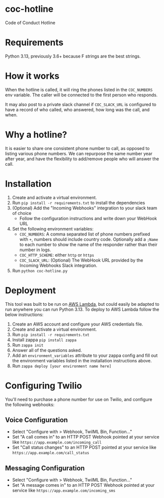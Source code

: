 # coc-hotline
Code of Conduct Hotline

# Requirements
Python 3.13, previously 3.6+ because F strings are the best strings.

# How it works
When the hotline is called, it will ring the phones listed in the `COC_NUMBERS` env variable.
The caller will be connected to the first person who responds.

It may also post to a private slack channel if `COC_SLACK_URL` is configured
to have a record of who called, who answered, how long was the call, and when.

# Why a hotline?
It is easier to share one consistent phone number to call, as opposed to listing
various phone numbers. We can repurpose the same number year after year,
and have the flexibility to add/remove people who will answer the call.

# Installation
1. Create and activate a virtual environment.
2. Run `pip install -r requirements.txt` to install the dependencies
3. (Optional) Add the "Incoming Webhooks" integration to your slack team of choice
    * Follow the configuration instructions and write down your WebHook URL
4. Set the following environment variables:
    * `COC_NUMBERS`: A comma separated list of phone numbers prefixed with `+`, numbers should include country code. Optionally add a `;Name` to each number to show the name of the responder rather than their number in logs.
    * `COC_HTTP_SCHEME`: either `http` or `https`
    * `COC_SLACK_URL`: (Optional) The WebHook URL provided by the Incoming Webhooks Slack integration.
5. Run `python coc-hotline.py`

# Deployment

This tool was built to be run on [AWS Lambda](https://aws.amazon.com/lambda/),
but could easily be adapted to run anywhere you can run
Python 3.13. To deploy to AWS Lambda follow the below instructions:

1. Create an AWS account and configure your AWS credentials file.
2. Create and activate a virtual environment.
3. Run `pip install -r requirements.txt`
4. Install zappa `pip install zappa`
4. Run `zappa init`
5. Answer all of the questions asked.
6. Add an `environment_variables` attribute to your zappa config and fill out the environment
  variables listed in the installation instructions above.
7. Run `zappa deploy [your environment name here]`

# Configuring Twilio

You'll need to purchase a phone number for use on Twilio,
and configure the following webhooks:

## Voice Configuration

* Select "Configure with > Webhook, TwilML Bin, Function..."
* Set "A call comes in" to an HTTP POST Webhook pointed at your service like `https://app.example.com/incoming_call`
* Set "Call status changes" to an HTTP POST pointed at your service like `https://app.example.com/call_status`

## Messaging Configuration

* Select "Configure with > Webhook, TwilML Bin, Function..."
* Set "A message comes in" to an HTTP POST Webhook pointed at your service like `https://app.example.com/incoming_sms`
